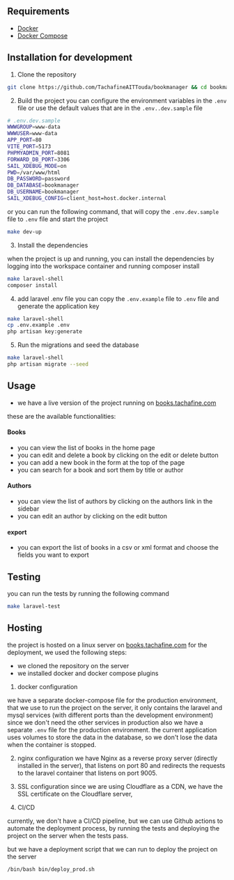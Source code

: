## Requirements
- [Docker](https://docs.docker.com/install)
- [Docker Compose](https://docs.docker.com/compose/install)


## Installation for development
1. Clone the repository
```bash
git clone https://github.com/TachafineAITTouda/bookmanager && cd bookmanager
```

2. Build the project
you can configure the environment variables in the `.env` file or use the default values that are in the `.env..dev.sample` file

```bash
# .env.dev.sample
WWWGROUP=www-data
WWWUSER=www-data
APP_PORT=80
VITE_PORT=5173
PHPMYADMIN_PORT=8081
FORWARD_DB_PORT=3306
SAIL_XDEBUG_MODE=on
PWD=/var/www/html
DB_PASSWORD=password
DB_DATABASE=bookmanager
DB_USERNAME=bookmanager
SAIL_XDEBUG_CONFIG=client_host=host.docker.internal
```
or you can run the following command, that will copy the `.env.dev.sample` file to `.env` file and start the project

```bash
make dev-up
```

3. Install the dependencies

when the project is up and running, you can install the dependencies by logging into the workspace container and running composer install

```bash
make laravel-shell
composer install
```

4. add laravel .env file
you can copy the `.env.example` file to `.env` file and generate the application key
```bash
make laravel-shell
cp .env.example .env
php artisan key:generate
```

5. Run the migrations and seed the database
```bash
make laravel-shell
php artisan migrate --seed
```

## Usage
- we have a live version of the project running on [books.tachafine.com](https://books.tachafine.com)

these are the available functionalities: 
#### Books
- you can view the list of books in the home page
- you can edit and delete a book by clicking on the edit or delete button
- you can add a new book in the form at the top of the page
- you can search for a book and sort them by title or author 
#### Authors
- you can view the list of authors by clicking on the authors link in the sidebar
- you can edit an author by clicking on the edit button
#### export
- you can export the list of books in a csv or xml format and choose the fields you want to export

## Testing

you can run the tests by running the following command
```bash
make laravel-test
```

## Hosting

the project is hosted on a linux server on [books.tachafine.com](https://books.tachafine.com) 
for the deployment, we used the following steps:
- we cloned the repository on the server
- we installed docker and docker compose plugins

1. docker configuration

we have a separate docker-compose file for the production environment, that we use to run the project on the server, it only contains the laravel and mysql services (with different ports than the development environment) since we don't need the other services in production
also we have a separate `.env` file for the production environment.
the current application uses volumes to store the data in the database, so we don't lose the data when the container is stopped.

2. nginx configuration
we have Nginx as a reverse proxy server (directly installed in the server), that listens on port 80 and redirects the requests to the laravel container that listens on port 9005. 

3. SSL configuration
since we are using Cloudflare as a CDN, we have the SSL certificate on the Cloudflare server, 

4. CI/CD

currently, we don't have a CI/CD pipeline, but we can use Github actions to automate the deployment process, by running the tests and deploying the project on the server when the tests pass.

but we have a deployment script that we can run to deploy the project on the server

```bash
/bin/bash bin/deploy_prod.sh
```

